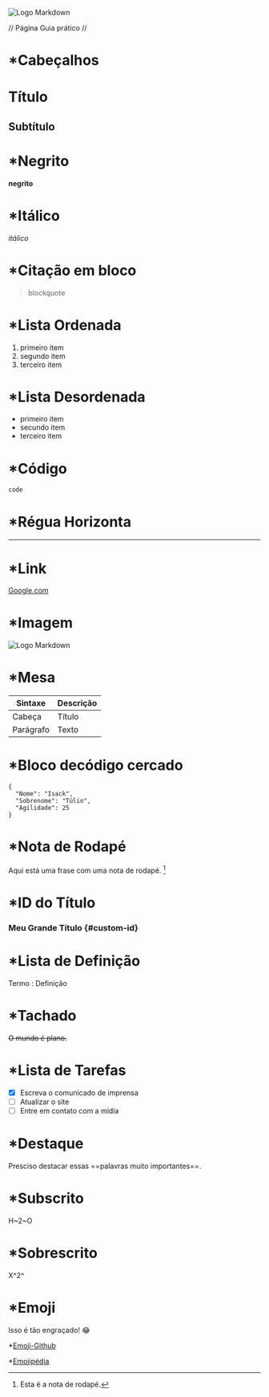  ![Logo Markdown](img/md.png)

// Página Guia prático //

# *Cabeçalhos

# Título

## Subtítulo

# *Negrito

**negrito**

# *Itálico

*itálico*

# *Citação em bloco

> blockquote

# *Lista Ordenada

1. primeiro item
2. segundo item 
3. terceiro item

# *Lista Desordenada

- primeiro item
- secundo item
- terceiro item

# *Código

`code`

# *Régua Horizonta

---

# *Link

[Google.com](https://www.google.com/)

# *Imagem

![Logo Markdown](img/markdown.svg)

# *Mesa

|   Sintaxe   | Descrição |
| ----------- | --------- |
|   Cabeça    |   Título  |
|  Parágrafo  |   Texto   |

# *Bloco decódigo cercado

```
{
  "Nome": "Isack",
  "Sobrenome": "Túlio",
  "Agilidade": 25
}
```

# *Nota de Rodapé

Aqui está uma frase com uma nota de rodapé. [^1]

[^1]: Esta é a nota de rodapé.

# *ID do Título

### Meu Grande Título {#custom-id}

# *Lista de Definição

Termo 
: Definição

# *Tachado

~~O mundo é plano.~~

# *Lista de Tarefas

- [x] Escreva o comunicado de imprensa
- [ ] Atualizar o site
- [ ] Entre em contato com a mídia

# *Destaque 
Presciso destacar essas ==palavras muito importantes==.

# *Subscrito

H~2~O

# *Sobrescrito

X^2^

# *Emoji

Isso é tão engraçado! 😂 

*[Emoji-Github](https://gist.github.com/rxaviers/7360908)

*[Emojipédia](https://emojipedia.org/)
